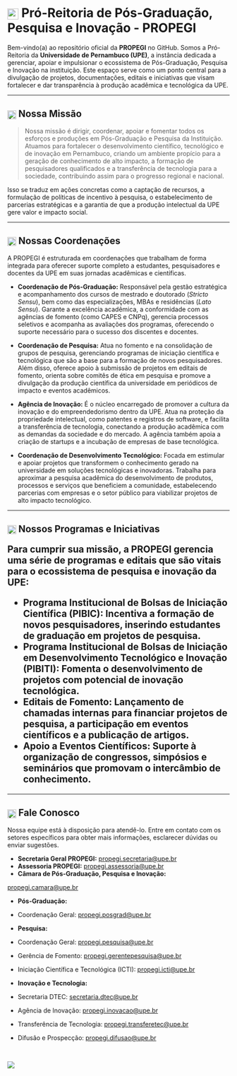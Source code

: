 <h1><img src="caminho/para/seu/icone.png" alt="Logo PROPEGI" width="25px"
style="vertical-align: middle;"> Pró-Reitoria de Pós-Graduação, Pesquisa e Inovação -
PROPEGI</h1>

Bem-vindo(a) ao repositório oficial da **PROPEGI** no GitHub. Somos a Pró-Reitoria da
**Universidade de Pernambuco (UPE)**, a instância dedicada a gerenciar, apoiar e
impulsionar o ecossistema de Pós-Graduação, Pesquisa e Inovação na instituição. Este
espaço serve como um ponto central para a divulgação de projetos, documentações, editais e
iniciativas que visam fortalecer e dar transparência à produção acadêmica e tecnológica da
UPE.

---

<h2><img src="caminho/para/seu/icone_missao.png" alt="Ícone de Missão" width="20px"
style="vertical-align: middle;"> Nossa Missão</h2>

> Nossa missão é dirigir, coordenar, apoiar e fomentar todos os esforços e produções em
Pós-Graduação e Pesquisa da Instituição. Atuamos para fortalecer o desenvolvimento
científico, tecnológico e de inovação em Pernambuco, criando um ambiente propício para a
geração de conhecimento de alto impacto, a formação de pesquisadores qualificados e a
transferência de tecnologia para a sociedade, contribuindo assim para o progresso regional e
nacional.

Isso se traduz em ações concretas como a captação de recursos, a formulação de políticas
de incentivo à pesquisa, o estabelecimento de parcerias estratégicas e a garantia de que a
produção intelectual da UPE gere valor e impacto social.

---

<h2><img src="caminho/para/seu/icone_setores.png" alt="Ícone de Setores" width="20px"
style="vertical-align: middle;"> Nossas Coordenações</h2>

A PROPEGI é estruturada em coordenações que trabalham de forma integrada para oferecer
suporte completo a estudantes, pesquisadores e docentes da UPE em suas jornadas
acadêmicas e científicas.

* **Coordenação de Pós-Graduação:** Responsável pela gestão estratégica e
acompanhamento dos cursos de mestrado e doutorado (*Stricto Sensu*), bem como das
especializações, MBAs e residências (*Lato Sensu*). Garante a excelência acadêmica, a
conformidade com as agências de fomento (como CAPES e CNPq), gerencia processos
seletivos e acompanha as avaliações dos programas, oferecendo o suporte necessário para o
sucesso dos discentes e docentes.

* **Coordenação de Pesquisa:** Atua no fomento e na consolidação de grupos de pesquisa,
gerenciando programas de iniciação científica e tecnológica que são a base para a formação
de novos pesquisadores. Além disso, oferece apoio à submissão de projetos em editais de
fomento, orienta sobre comitês de ética em pesquisa e promove a divulgação da produção
científica da universidade em periódicos de impacto e eventos acadêmicos.

* **Agência de Inovação:** É o núcleo encarregado de promover a cultura da inovação e do
empreendedorismo dentro da UPE. Atua na proteção da propriedade intelectual, como
patentes e registros de software, e facilita a transferência de tecnologia, conectando a
produção acadêmica com as demandas da sociedade e do mercado. A agência também
apoia a criação de startups e a incubação de empresas de base tecnológica.

* **Coordenação de Desenvolvimento Tecnológico:** Focada em estimular e apoiar projetos
que transformem o conhecimento gerado na universidade em soluções tecnológicas e
inovadoras. Trabalha para aproximar a pesquisa acadêmica do desenvolvimento de produtos,
processos e serviços que beneficiem a comunidade, estabelecendo parcerias com empresas
e o setor público para viabilizar projetos de alto impacto tecnológico.

---

<h2><img src="caminho/para/seu/icone_programas.png" alt="Ícone de Programas"
width="20px" style="vertical-align: middle;"> Nossos Programas e Iniciativas

Para cumprir sua missão, a PROPEGI gerencia uma série de programas e editais que são vitais
para o ecossistema de pesquisa e inovação da UPE:

* **Programa Institucional de Bolsas de Iniciação Científica (PIBIC):** Incentiva a formação de
novos pesquisadores, inserindo estudantes de graduação em projetos de pesquisa.
* **Programa Institucional de Bolsas de Iniciação em Desenvolvimento Tecnológico e
Inovação (PIBITI):** Fomenta o desenvolvimento de projetos com potencial de inovação
tecnológica.
* **Editais de Fomento:** Lançamento de chamadas internas para financiar projetos de
pesquisa, a participação em eventos científicos e a publicação de artigos.
* **Apoio a Eventos Científicos:** Suporte à organização de congressos, simpósios e
seminários que promovam o intercâmbio de conhecimento.

---

<h2><img src="caminho/para/seu/icone_contato.png" alt="Ícone de Contato" width="20px"
style="vertical-align: middle;"> Fale Conosco</h2>

Nossa equipe está à disposição para atendê-lo. Entre em contato com os setores específicos
para obter mais informações, esclarecer dúvidas ou enviar sugestões.

* **Secretaria Geral PROPEGI:**
[propegi.secretaria@upe.br](mailto:propegi.secretaria@upe.br)
* **Assessoria PROPEGI:** [propegi.assessoria@upe.br](mailto:propegi.assessoria@upe.br)
* **Câmara de Pós-Graduação, Pesquisa e Inovação:**

[propegi.camara@upe.br](mailto:propegi.camara@upe.br)

* **Pós-Graduação:**
* Coordenação Geral: [propegi.posgrad@upe.br](mailto:propegi.posgrad@upe.br)

* **Pesquisa:**
* Coordenação Geral: [propegi.pesquisa@upe.br](mailto:propegi.pesquisa@upe.br)
* Gerência de Fomento:
[propegi.gerentepesquisa@upe.br](mailto:propegi.gerentepesquisa@upe.br)
* Iniciação Científica e Tecnológica (ICTI): [propegi.icti@upe.br](mailto:propegi.icti@upe.br)

* **Inovação e Tecnologia:**
* Secretaria DTEC: [secretaria.dtec@upe.br](mailto:secretaria.dtec@upe.br)
* Agência de Inovação: [propegi.inovacao@upe.br](mailto:propegi.inovacao@upe.br)
* Transferência de Tecnologia:
[propegi.transferetec@upe.br](mailto:propegi.transferetec@upe.br)
* Difusão e Prospecção: [propegi.difusao@upe.br](mailto:propegi.difusao@upe.br)

<br>

<a href="https://www.instagram.com/upe.propegi/" target="_blank"><img
src="https://img.shields.io/badge/-Instagram-%23E4405F?style=for-the-badge&logo=instagr
am&logoColor=white" target="_blank"></a>

